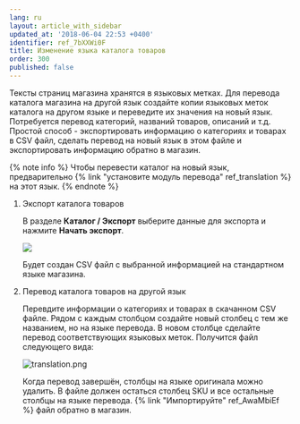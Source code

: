 ```yaml
---
lang: ru
layout: article_with_sidebar
updated_at: '2018-06-04 22:53 +0400'
identifier: ref_7bXXWi0F
title: Изменение языка каталога товаров
order: 300
published: false
---
```

Тексты страниц магазина хранятся в языковых метках. Для перевода каталога магазина на другой язык создайте копии языковых меток каталога на другом языке и переведите их значения на новый язык. Потребуется перевод категорий, названий товаров, описаний и т.д. Простой способ - экспортировать информацию о категориях и товарах в CSV файл, сделать перевод на новый язык в этом файле и экспортировать информацию обратно в магазин. 

{% note info %}
Чтобы перевести каталог на новый язык, предварительно {% link "установите модуль перевода" ref_translation %} на этот язык.
{% endnote %}

1. Экспорт каталога товаров
  
   В разделе **Каталог / Экспорт** выберите данные для экспорта и нажмите **Начать экспорт**.

   ![]({{site.baseurl}}/attachments/ref_5MQvg8Mm/export.png)
  
   Будет создан СSV файл с выбранной информацией на стандартном языке магазина.

2. Перевод каталога товаров на другой язык
  
   Перевдите информации о категориях и товарах в скачанном CSV файле. Рядом с каждым столбцом создайте новый столбец с тем же названием, но на языке перевода. В новом столбце сделайте перевод соответствующих языковых меток. Получится файл следующего вида:

   ![translation.png]({{site.baseurl}}/attachments/ref_5MQvg8Mm/translation.png)

   Когда перевод завершён, столбцы на языке оригинала можно удалить. В файле должен остаться столбец SKU и все остальные столбцы на языке перевода. {% link "Импортируйте" ref_AwaMbiEf %}  файл обратно в магазин.
